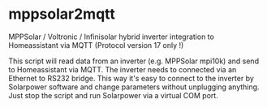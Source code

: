 # mppsolar2mqtt
MPPSolar / Voltronic / Infinisolar hybrid inverter integration to Homeassistant via MQTT
(Protocol version 17 only !)

This script will read data from an inverter (e.g. MPPSolar mpi10k) and send to Homeassistant
via MQTT. The inverter needs to connected via an Ethernet to RS232 bridge. This way it's easy
to connect to the inverter by Solarpower software and change parameters without unplugging
anything. Just stop the script and run Solarpower via a virtual COM port.
